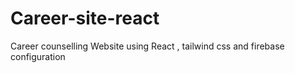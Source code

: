 # Career-site-react
Career counselling Website using React , tailwind css and firebase configuration
